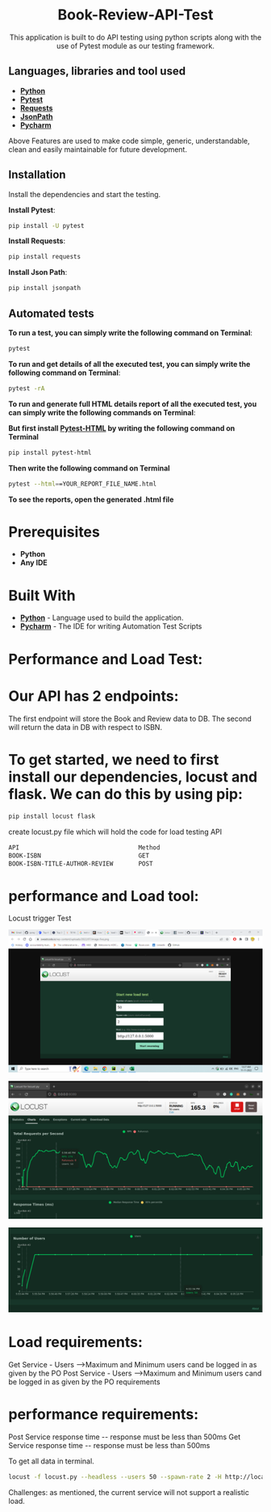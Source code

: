 <h1 align="center">Book-Review-API-Test</h1>

<p align="center">  
This application is built to do API testing using python scripts along with the use of Pytest module as our testing framework.
</p>


## Languages, libraries and tool used

* __[Python](https://www.python.org/downloads/)__
* __[Pytest](https://docs.pytest.org/en/6.2.x/getting-started.html)__
* __[Requests](https://docs.python-requests.org/en/master/)__
* __[JsonPath](https://pypi.org/project/jsonpath/)__
* __[Pycharm](https://www.jetbrains.com/pycharm/download/)__

Above Features are used to make code simple, generic, understandable, clean and easily maintainable for future development.

## Installation

Install the dependencies and start the testing.

 __Install Pytest__:
```sh
pip install -U pytest
```
 __Install Requests__:
```sh
pip install requests
```
 __Install Json Path__:
```sh
pip install jsonpath
```
## Automated tests

__To run a test, you can simply write the following command on Terminal__:
```sh
pytest
```

__To run and get details of all the executed test, you can simply write the following command on Terminal__:
```sh
pytest -rA
```

__To run and generate full HTML details report of all the executed test, you can simply write the following commands on Terminal__:

__But first install [Pytest-HTML](https://pypi.org/project/pytest-html/) by writing the following command on Terminal__
```sh
pip install pytest-html
```
__Then write the following command on Terminal__
```sh
pytest --html==YOUR_REPORT_FILE_NAME.html
```

__To see the reports, open the generated .html file__

# Prerequisites
* __Python__
* __Any IDE__

# Built With

* __[Python](https://www.python.org/downloads/)__ - Language used to build the application.
* __[Pycharm](https://www.jetbrains.com/pycharm/download/)__ - The IDE for writing Automation Test Scripts


# Performance and Load Test:

# Our API has 2 endpoints:
The first endpoint will store the Book and Review data to DB.
The second will return the data in DB with respect to ISBN.

# To get started, we need to first install our dependencies, locust and flask. We can do this by using pip:
```sh
pip install locust flask
```
create locust.py file which will hold the code for load testing API
```
API                                 Method
BOOK-ISBN                           GET
BOOK-ISBN-TITLE-AUTHOR-REVIEW       POST
```
# performance and Load tool:
Locust trigger Test

![img_1.png](assets/img_1.png)

![img_2.png](assets/img_2.png)

![img_3.png](assets/img_3.png)


# Load requirements:
Get Service - Users -->Maximum and Minimum users cand be logged in as given by the PO
Post Service - Users -->Maximum and Minimum users cand be logged in as given by the PO
requirements
# performance requirements:
Post Service response time -- response must be less than 500ms
Get Service response time -- response must be less than 500ms

To get all data in terminal.
```sh
locust -f locust.py --headless --users 50 --spawn-rate 2 -H http://localhost:5000
```

Challenges:
as mentioned, the current service will not support a realistic load. 


